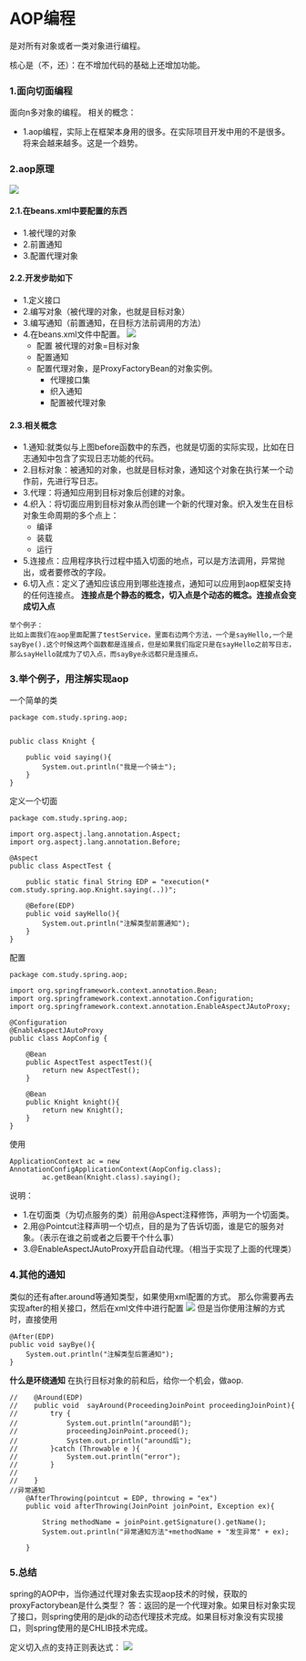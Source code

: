 # AOP编程

是对所有对象或者一类对象进行编程。

核心是（不，还）：在不增加代码的基础上还增加功能。

### 1.面向切面编程
面向n多对象的编程。
相关的概念：
* 1.aop编程，实际上在框架本身用的很多。在实际项目开发中用的不是很多。将来会越来越多。这是一个趋势。

### 2.aop原理
![](assets/markdown-img-paste-20180321133023860.png)
#### 2.1.在beans.xml中要配置的东西
* 1.被代理的对象
* 2.前置通知
* 3.配置代理对象

#### 2.2.开发步助如下
* 1.定义接口
* 2.编写对象（被代理的对象，也就是目标对象）
* 3.编写通知（前置通知，在目标方法前调用的方法）
* 4.在beans.xml文件中配置。
![](assets/markdown-img-paste-20180321113440426.png)
  - 配置 被代理的对象=目标对象
  - 配置通知
  - 配置代理对象，是ProxyFactoryBean的对象实例。
    - 代理接口集
    - 织入通知
    - 配置被代理对象

#### 2.3.相关概念
* 1.通知:就类似与上图before函数中的东西，也就是切面的实际实现，比如在日志通知中包含了实现日志功能的代码。
* 2.目标对象：被通知的对象，也就是目标对象，通知这个对象在执行某一个动作前，先进行写日志。
* 3.代理：将通知应用到目标对象后创建的对象。
* 4.织入：将切面应用到目标对象从而创建一个新的代理对象。织入发生在目标对象生命周期的多个点上：
  - 编译
  - 装载
  - 运行
* 5.连接点：应用程序执行过程中插入切面的地点，可以是方法调用，异常抛出，或者要修改的字段。
* 6.切入点：定义了通知应该应用到哪些连接点，通知可以应用到aop框架支持的任何连接点。
**连接点是个静态的概念，切入点是个动态的概念。连接点会变成切入点**
```
举个例子：
比如上面我们在aop里面配置了testService，里面右边两个方法，一个是sayHello,一个是sayBye().这个时候这两个函数都是连接点，但是如果我们指定只是在sayHello之前写日志，那么sayHello就成为了切入点，而sayBye永远都只是连接点。
```

### 3.举个例子，用注解实现aop
一个简单的类
```
package com.study.spring.aop;


public class Knight {

    public void saying(){
        System.out.println("我是一个骑士");
    }
}

```
定义一个切面
```
package com.study.spring.aop;

import org.aspectj.lang.annotation.Aspect;
import org.aspectj.lang.annotation.Before;

@Aspect
public class AspectTest {

    public static final String EDP = "execution(* com.study.spring.aop.Knight.saying(..))";

    @Before(EDP)
    public void sayHello(){
        System.out.println("注解类型前置通知");
    }
}

```
配置
```
package com.study.spring.aop;

import org.springframework.context.annotation.Bean;
import org.springframework.context.annotation.Configuration;
import org.springframework.context.annotation.EnableAspectJAutoProxy;

@Configuration
@EnableAspectJAutoProxy
public class AopConfig {

    @Bean
    public AspectTest aspectTest(){
        return new AspectTest();
    }

    @Bean
    public Knight knight(){
        return new Knight();
    }
}

```
使用
```
ApplicationContext ac = new AnnotationConfigApplicationContext(AopConfig.class);
        ac.getBean(Knight.class).saying();
```
说明：
* 1.在切面类（为切点服务的类）前用@Aspect注释修饰，声明为一个切面类。
* 2.用@Pointcut注释声明一个切点，目的是为了告诉切面，谁是它的服务对象。（表示在谁之前或者之后要干个什么事）
* 3.@EnableAspectJAutoProxy开启自动代理。（相当于实现了上面的代理类）

### 4.其他的通知
类似的还有after.around等通知类型，如果使用xml配置的方式。
那么你需要再去实现after的相关接口，然后在xml文件中进行配置
![](assets/markdown-img-paste-20180321154903594.png)
但是当你使用注解的方式时，直接使用
```
@After(EDP)
public void sayBye(){
    System.out.println("注解类型后置通知");
}
```
**什么是环绕通知**
在执行目标对象的前和后，给你一个机会，做aop.
```
//    @Around(EDP)
//    public void  sayAround(ProceedingJoinPoint proceedingJoinPoint){
//        try {
//            System.out.println("around前");
//            proceedingJoinPoint.proceed();
//            System.out.println("around后");
//        }catch (Throwable e ){
//            System.out.println("error");
//        }
//
//    }
//异常通知
    @AfterThrowing(pointcut = EDP, throwing = "ex")
    public void afterThrowing(JoinPoint joinPoint, Exception ex){

        String methodName = joinPoint.getSignature().getName();
        System.out.println("异常通知方法"+methodName + "发生异常" + ex);

    }
```

### 5.总结

spring的AOP中，当你通过代理对象去实现aop技术的时候，获取的proxyFactorybean是什么类型？
答：返回的是一个代理对象。如果目标对象实现了接口，则spring使用的是jdk的动态代理技术完成。如果目标对象没有实现接口，则spring使用的是CHLIB技术完成。

定义切入点的支持正则表达式：
![](assets/markdown-img-paste-20180321164603690.png)
